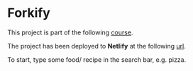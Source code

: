 # Forkify

This project is part of the following [course](https://www.udemy.com/course/the-complete-javascript-course/).

The project has been deployed to **Netlify** at the following [url](https://forkify-riccardodelucia.netlify.app/).

To start, type some food/ recipe in the search bar, e.g. pizza.
